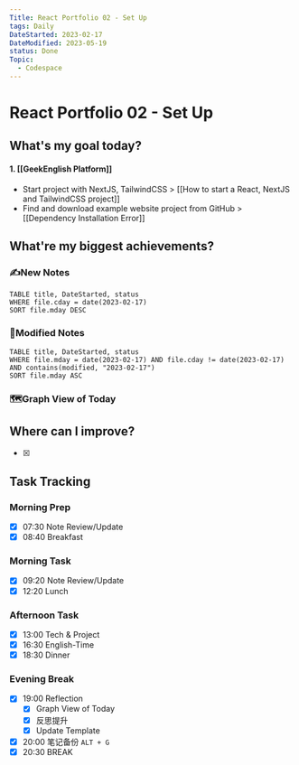 ```yaml
---
Title: React Portfolio 02 - Set Up
tags: Daily
DateStarted: 2023-02-17
DateModified: 2023-05-19
status: Done
Topic:
  - Codespace
---
```


# React Portfolio 02 - Set Up

## What's my goal today?

#### 1. [[GeekEnglish Platform]]

- Start project with NextJS, TailwindCSS > [[How to start a React, NextJS and TailwindCSS project]]
- Find and download example website project from GitHub > [[Dependency Installation Error]]

## What're my biggest achievements?

### ✍️New Notes

```dataview
TABLE title, DateStarted, status
WHERE file.cday = date(2023-02-17)
SORT file.mday DESC
```

### 📝Modified Notes

```dataview
TABLE title, DateStarted, status
WHERE file.mday = date(2023-02-17) AND file.cday != date(2023-02-17) AND contains(modified, "2023-02-17")
SORT file.mday ASC
```

### 🗺️Graph View of Today

## Where can I improve?

- [x]

## Task Tracking

### Morning Prep

- [x] 07:30 Note Review/Update
- [x] 08:40 Breakfast

### Morning Task

- [x] 09:20 Note Review/Update
- [x] 12:20 Lunch

### Afternoon Task

- [x] 13:00 Tech & Project
- [x] 16:30 English-Time
- [x] 18:30 Dinner

### Evening Break

- [x] 19:00 Reflection
  - [x] Graph View of Today
  - [x] 反思提升
  - [x] Update Template
- [x] 20:00 笔记备份 `ALT + G`
- [x] 20:30 BREAK
